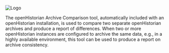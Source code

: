 ![Logo](https://www.gridprotectionalliance.org/images/products/productTitles75/OHComparison.png)

The openHistorian Archive Comparison tool, automatically included with an openHistorian installation, is used to compare two separate openHistorian archives and produce a report of differences. When two or more openHistorian instances are configured to archive the same data, e.g., in a highly available environment, this tool can be used to produce a report on archive consistency.
